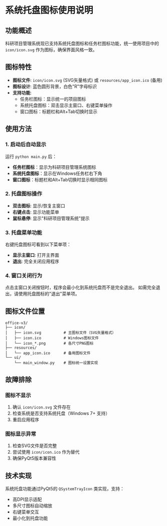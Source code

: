 # 系统托盘图标使用说明

## 功能概述
科研项目管理系统现已支持系统托盘图标和任务栏图标功能，统一使用项目中的 `icon/icon.svg` 作为图标，确保界面风格一致。

## 图标特性
- **图标文件**: `icon/icon.svg` (SVG矢量格式) 或 `resources/app_icon.ico` (备用)
- **图标设计**: 蓝色圆形背景，白色"R"字母标识
- **支持功能**: 
  - 任务栏图标：显示统一的项目图标
  - 系统托盘图标：双击显示主窗口、右键菜单操作
  - 窗口图标：标题栏和Alt+Tab切换时显示

## 使用方法

### 1. 启动后自动显示
运行 `python main.py` 后：
- **任务栏图标**：显示为科研项目管理系统图标
- **系统托盘图标**：显示在Windows任务栏右下角
- **窗口图标**：标题栏和Alt+Tab切换时显示相同图标

### 2. 托盘图标操作
- **双击图标**: 显示/恢复主窗口
- **右键点击**: 显示功能菜单
- **鼠标悬停**: 显示"科研项目管理系统"提示

### 3. 托盘菜单功能
右键托盘图标可看到以下菜单项：
- **显示主窗口**: 打开主界面
- **退出**: 完全关闭应用程序

### 4. 窗口关闭行为
点击主窗口关闭按钮时，程序会最小化到系统托盘而不是完全退出。
如需完全退出，请使用托盘图标的"退出"菜单项。

## 图标文件位置
```
office-v3/
├── icon/
│   ├── icon.svg          # 主图标文件（SVG矢量格式）
│   ├── icon.ico          # Windows图标文件
│   └── icon_*.png        # 各尺寸PNG图标
├── resources/
│   └── app_icon.ico      # 备用图标文件
└── ui/
    └── main_window.py    # 图标统一设置实现
```

## 故障排除

### 图标不显示
1. 确认 `icon/icon.svg` 文件存在
2. 检查系统是否支持系统托盘（Windows 7+ 支持）
3. 重启应用程序

### 图标显示异常
1. 检查SVG文件是否完整
2. 尝试使用 `icon/icon.ico` 作为替代
3. 确保PyQt5版本兼容性

## 技术实现
系统托盘功能通过PyQt5的 `QSystemTrayIcon` 类实现，支持：
- 高DPI显示适配
- 多尺寸图标自动缩放
- 右键菜单交互
- 最小化到托盘功能